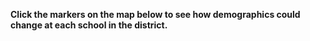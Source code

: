 <!-- Use the map below to explore these new boundaries, and select "Current boundaries" to see how they compare with the boundaries in place today. -->

**Click the markers on the map below to see how demographics could change at each school in the district.**
